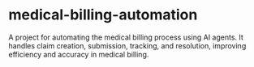 # medical-billing-automation
A project for automating the medical billing process using AI agents. It handles claim creation, submission, tracking, and resolution, improving efficiency and accuracy in medical billing.
